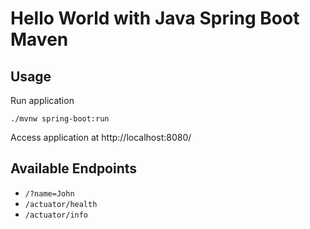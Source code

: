 # Hello World with Java Spring Boot Maven

## Usage

Run application

```
./mvnw spring-boot:run
```

Access application at http://localhost:8080/

## Available Endpoints

* `/?name=John`
* `/actuator/health`
* `/actuator/info`